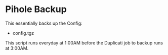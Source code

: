 # Pihole Backup

This essentially backs up the Config:

- config.tgz

This script runs everyday at 1:00AM before the Duplicati job to backup runs at 3:00AM.

